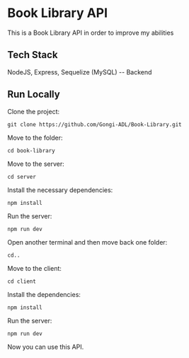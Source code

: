 # Book Library API

This is a Book Library API in order to improve my abilities

## Tech Stack

NodeJS, Express, Sequelize (MySQL) -- Backend

## Run Locally

Clone the project:

`git clone https://github.com/Gongi-ADL/Book-Library.git`

Move to the folder:

`cd book-library`

Move to the server:

`cd server`

Install the necessary dependencies:

`npm install`

Run the server:

`npm run dev`

Open another terminal and then move back one folder:

`cd..`

Move to the client:

`cd client`

Install the dependencies:

`npm install`

Run the server:

`npm run dev`

Now you can use this API.